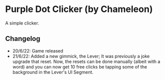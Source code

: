 # Purple Dot Clicker (by Chameleon)

A simple clicker.

## Changelog

- 20/6/22: Game released
- 21/6/22: Added a new gimmick, the Lever; It was previously a joke upgrade that reset. Now, the resets can be done manually (albeit with a word) and you can now get 10 free clicks be tapping some of the background in the Lever's UI Segment.
